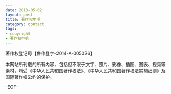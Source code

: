 ```yaml
---
date: 2013-05-02
layout: post
title: 著作权申明
category: contact
tags:
- copyright
- 著作权申明
---
```


著作权登记号【鲁作登字-2014-A-005026】

本网站所刊载的所有内容，包括但不限于文字、照片、影像、插图、图表、视频等素材，均受《中华人民共和国著作权法》、《中华人民共和国著作权法实施细则》及国际著作权公约的保护。

-EOF-
